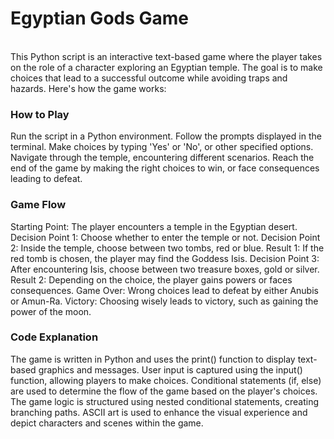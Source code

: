 <h1>Egyptian Gods Game</h1>
<br>
This Python script is an interactive text-based game where the player takes on the role of a character exploring an Egyptian temple. The goal is to make choices that lead to a successful outcome while avoiding traps and hazards. Here's how the game works:
<br>
<h3>How to Play</h3>
Run the script in a Python environment.
Follow the prompts displayed in the terminal.
Make choices by typing 'Yes' or 'No', or other specified options.
Navigate through the temple, encountering different scenarios.
Reach the end of the game by making the right choices to win, or face consequences leading to defeat.
<br>
<h3>Game Flow</h3>
Starting Point: The player encounters a temple in the Egyptian desert.
Decision Point 1: Choose whether to enter the temple or not.
Decision Point 2: Inside the temple, choose between two tombs, red or blue.
Result 1: If the red tomb is chosen, the player may find the Goddess Isis.
Decision Point 3: After encountering Isis, choose between two treasure boxes, gold or silver.
Result 2: Depending on the choice, the player gains powers or faces consequences.
Game Over: Wrong choices lead to defeat by either Anubis or Amun-Ra.
Victory: Choosing wisely leads to victory, such as gaining the power of the moon.
<br>
<h3>Code Explanation</h3>
The game is written in Python and uses the print() function to display text-based graphics and messages.
User input is captured using the input() function, allowing players to make choices.
Conditional statements (if, else) are used to determine the flow of the game based on the player's choices.
The game logic is structured using nested conditional statements, creating branching paths.
ASCII art is used to enhance the visual experience and depict characters and scenes within the game.
